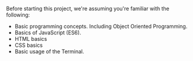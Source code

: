 Before starting this project, we're assuming you're familiar with the following:

- Basic programming concepts. Including Object Oriented Programming.
- Basics of JavaScript (ES6).
- HTML basics
- CSS basics
- Basic usage of the Terminal.

